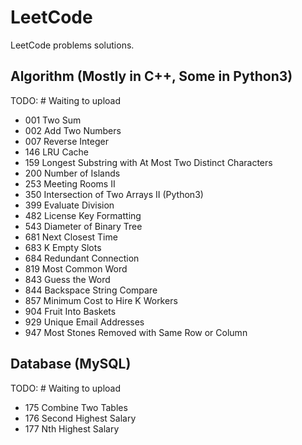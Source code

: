 
# LeetCode
LeetCode problems solutions.

## Algorithm (Mostly in C++, Some in Python3)
TODO: # Waiting to upload<br>
- 001 Two Sum<br>
- 002 Add Two Numbers<br>
- 007 Reverse Integer<br>
- 146 LRU Cache<br>
- 159 Longest Substring with At Most Two Distinct Characters<br>
- 200 Number of Islands<br>
- 253 Meeting Rooms II<br>
- 350 Intersection of Two Arrays II (Python3)<br>
- 399 Evaluate Division<br>
- 482 License Key Formatting<br>
- 543 Diameter of Binary Tree<br>
- 681 Next Closest Time<br>
- 683 K Empty Slots<br>
- 684 Redundant Connection<br>
- 819 Most Common Word<br>
- 843 Guess the Word<br>
- 844 Backspace String Compare<br>
- 857 Minimum Cost to Hire K Workers<br>
- 904 Fruit Into Baskets<br>
- 929 Unique Email Addresses<br>
- 947 Most Stones Removed with Same Row or Column<br>

## Database (MySQL)
TODO: # Waiting to upload<br>
- 175 Combine Two Tables<br>
- 176 Second Highest Salary<br>
- 177 Nth Highest Salary<br>
